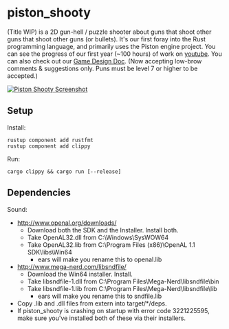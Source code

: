 # piston_shooty

(Title WIP) is a 2D gun-hell / puzzle shooter about guns that shoot other guns that shoot other guns (or bullets).  It's our first foray into the Rust programming language, and primarily uses the Piston engine project.  You can see the progress of our first year (~100 hours) of work on [youtube](https://www.youtube.com/watch?v=JL33RTniXtU).  You can also check out our [Game Design Doc](https://docs.google.com/document/d/1o4KA7FMiAnsUhNSu8TVDPX4hDut6xDh9fK15ulkDJVI/edit?usp=sharing). (Now accepting low-brow comments & suggestions only.  Puns must be level 7 or higher to be accepted.)

[![Piston Shooty Screenshot](https://imgur.com/iXHa7h7)](https://www.youtube.com/watch?v=JL33RTniXtU)

## Setup

Install:

```
rustup component add rustfmt
rustup component add clippy 
```

Run:

```
cargo clippy && cargo run [--release]
```

## Dependencies

Sound:

- http://www.openal.org/downloads/
  - Download both the SDK and the Installer. Install both.
  - Take OpenAL32.dll from C:\Windows\SysWOW64
  - Take OpenAL32.lib from C:\Program Files (x86)\OpenAL 1.1 SDK\libs\Win64
    - ears will make you rename this to openal.lib
- http://www.mega-nerd.com/libsndfile/
  - Download the Win64 installer. Install.
  - Take libsndfile-1.dll from C:\Program Files\Mega-Nerd\libsndfile\bin
  - Take libsndfile-1.lib from C:\Program Files\Mega-Nerd\libsndfile\lib
    - ears will make you rename this to sndfile.lib
- Copy .lib and .dll files from extern into target/\*/deps.
- If piston_shooty is crashing on startup with error code 3221225595, make sure you've installed both of these via their installers.
